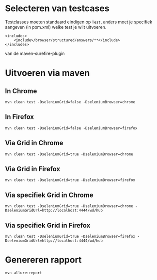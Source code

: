 # Selecteren van testcases

Testclasses moeten standaard eindigen op `Test`, anders moet je specifiek aangeven (in pom.xml) welke test je wilt uitvoeren. 
````
<includes>
    <include>/browser/structured/answers/**</include>
</includes>
````                  
van de maven-surefire-plugin

# Uitvoeren via maven
## In Chrome
`mvn clean test -DseleniumGrid=false -DseleniumBrowser=chrome`

## In Firefox
`mvn clean test -DseleniumGrid=false -DseleniumBrowser=firefox`

## Via Grid in Chrome
`mvn clean test -DseleniumGrid=true -DseleniumBrowser=chrome`

## Via Grid in Firefox
`mvn clean test -DseleniumGrid=true -DseleniumBrowser=firefox`

## Via specifiek Grid in Chrome
`mvn clean test -DseleniumGrid=true -DseleniumBrowser=chrome -DseleniumGridUrl=http://localhost:4444/wd/hub`

## Via specifiek Grid in Firefox
`mvn clean test -DseleniumGrid=true -DseleniumBrowser=firefox -DseleniumGridUrl=http://localhost:4444/wd/hub`


# Genereren rapport
`mvn allure:report`
